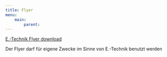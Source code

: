 ```yaml
---
title: Flyer
menu:
    main:
        parent:
---
```


[E.-Technik Flyer download](/ET_flyer_2009-_2.doc)
	
Der Flyer darf für eigene Zwecke im Sinne von E.-Technik benutzt werden